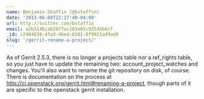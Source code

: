 ```yaml
---
name: Benjamin Staffin (@bstaffin)
date: '2013-06-08T22:27:40-04:00'
url: http://twitter.com/bstaffin
email: a2b3146cab2477ac103e05c92545b6cf
_id: c2484838-dfa3-4bed-8381-6f9921a49ad9
slug: '/gerrit-rename-a-project/'
---
```


As of Gerrit 2.5.3, there is no longer a projects table nor a ref_rights
table, so you just have to update the remaining two: account_project_watches
and changes. You'll also want to rename the git repository on disk, of course.
There is documentation on the process at
<http://ci.openstack.org/gerrit.html#renaming-a-project>, though parts of it
are specific to the openstack gerrit installation.
